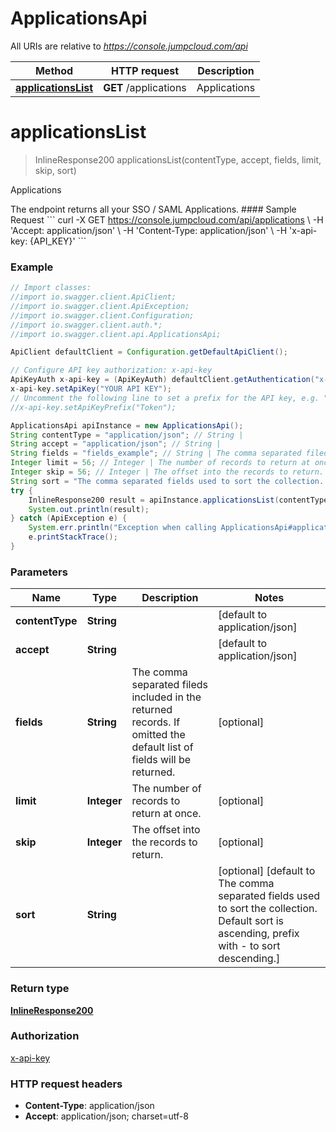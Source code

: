 # ApplicationsApi

All URIs are relative to *https://console.jumpcloud.com/api*

Method | HTTP request | Description
------------- | ------------- | -------------
[**applicationsList**](ApplicationsApi.md#applicationsList) | **GET** /applications | Applications


<a name="applicationsList"></a>
# **applicationsList**
> InlineResponse200 applicationsList(contentType, accept, fields, limit, skip, sort)

Applications

The endpoint returns all your SSO / SAML Applications.  #### Sample Request &#x60;&#x60;&#x60; curl -X GET https://console.jumpcloud.com/api/applications \\   -H &#39;Accept: application/json&#39; \\   -H &#39;Content-Type: application/json&#39; \\   -H &#39;x-api-key: {API_KEY}&#39;   &#x60;&#x60;&#x60;

### Example
```java
// Import classes:
//import io.swagger.client.ApiClient;
//import io.swagger.client.ApiException;
//import io.swagger.client.Configuration;
//import io.swagger.client.auth.*;
//import io.swagger.client.api.ApplicationsApi;

ApiClient defaultClient = Configuration.getDefaultApiClient();

// Configure API key authorization: x-api-key
ApiKeyAuth x-api-key = (ApiKeyAuth) defaultClient.getAuthentication("x-api-key");
x-api-key.setApiKey("YOUR API KEY");
// Uncomment the following line to set a prefix for the API key, e.g. "Token" (defaults to null)
//x-api-key.setApiKeyPrefix("Token");

ApplicationsApi apiInstance = new ApplicationsApi();
String contentType = "application/json"; // String | 
String accept = "application/json"; // String | 
String fields = "fields_example"; // String | The comma separated fileds included in the returned records. If omitted the default list of fields will be returned.
Integer limit = 56; // Integer | The number of records to return at once.
Integer skip = 56; // Integer | The offset into the records to return.
String sort = "The comma separated fields used to sort the collection. Default sort is ascending, prefix with - to sort descending."; // String | 
try {
    InlineResponse200 result = apiInstance.applicationsList(contentType, accept, fields, limit, skip, sort);
    System.out.println(result);
} catch (ApiException e) {
    System.err.println("Exception when calling ApplicationsApi#applicationsList");
    e.printStackTrace();
}
```

### Parameters

Name | Type | Description  | Notes
------------- | ------------- | ------------- | -------------
 **contentType** | **String**|  | [default to application/json]
 **accept** | **String**|  | [default to application/json]
 **fields** | **String**| The comma separated fileds included in the returned records. If omitted the default list of fields will be returned. | [optional]
 **limit** | **Integer**| The number of records to return at once. | [optional]
 **skip** | **Integer**| The offset into the records to return. | [optional]
 **sort** | **String**|  | [optional] [default to The comma separated fields used to sort the collection. Default sort is ascending, prefix with - to sort descending.]

### Return type

[**InlineResponse200**](InlineResponse200.md)

### Authorization

[x-api-key](../README.md#x-api-key)

### HTTP request headers

 - **Content-Type**: application/json
 - **Accept**: application/json; charset=utf-8

